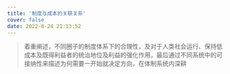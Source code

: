 ```yaml
---
title: '制度与成本的关联关系'
cover: false
date: 2022-8-24 21:13:52
---
```


> 着重阐述，不同圈子的制度体系下的合理性，及对于人类社会运行、保持低成本及既得利益者的统治地位及利益的强化作用，最后通过不同系统中的可接纳性来描述为何需要一开始就决定方向，在体制系统内深耕
